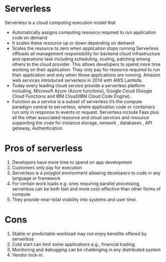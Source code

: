 # Serverless
Serverless is a cloud computing execution model that

- Automatically assigns computing resource required to run application code on demand
- It scales these resource up or down depending on demand
- Scales the resource to zero when application stops running Serverless offloads all management responsibility for backend cloud infrastructure and operations task including scheduling, scaling, patching among others to the cloud provider. This allows developers to spend more time working on their application. They only pay for resource required to run their application and only when those applications are running. Amazon web services introduced serverless in 2014 with AWS Lambda.
- Today every leading cloud service provide a serverless platform including, Microsoft Azure (Azure functions), Google Cloud (Google Cloud Functions and IBM Cloud(IBM Cloud Code Engine).
- Function as a service is a subset of serverless it’s the compute paradigm central to serverless, where application code or containers run only in response to events or request. Serverless include Faas plus all the other associated resource and cloud services and resource supporting the code for instance storage, network , databases , API getaway, Authentication.
# Pros of serverless
1. Developers have more time to spend on app development
2. Customers only pay for execution
3. Serverless is a polyglot environment allowing developers to code in any language or framework
4. For certain work loads e.g. ones requiring parallel processing, serverless can be both fast and more cost-effective than other forms of compute
5. They provide near-total visibility into systems and user time.
# Cons
1. Stable or predictable workload may not enjoy benefits offered by serverless
2. Cold start can limit some applications e.g., financial trading.
3. Monitoring and debugging can be challenging in any distributed system
4. Vendor lock-in.